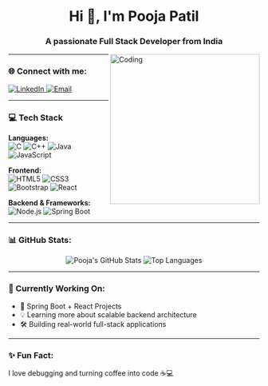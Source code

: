 <h1 align="center">Hi 👋, I'm Pooja Patil</h1>
<h3 align="center">A passionate Full Stack Developer from India</h3>

<img align="right" alt="Coding" width="300" src="https://cdn.dribbble.com/users/1162077/screenshots/3848914/programmer.gif">

---

### 🌐 Connect with me:
<p align="left">
  <a href="https://www.linkedin.com/in/your-linkedin" target="_blank">
    <img src="https://img.shields.io/badge/LinkedIn-blue?logo=linkedin&logoColor=white&style=for-the-badge" alt="LinkedIn"/>
  </a>
  <a href="mailto:poojalpatil21@gmail.com">
    <img src="https://img.shields.io/badge/Email-red?logo=gmail&logoColor=white&style=for-the-badge" alt="Email"/>
  </a>
</p>

---

### 💻 Tech Stack

**Languages:**  
![C](https://img.shields.io/badge/C-00599C?style=for-the-badge&logo=c&logoColor=white)
![C++](https://img.shields.io/badge/C++-00599C?style=for-the-badge&logo=cplusplus&logoColor=white)
![Java](https://img.shields.io/badge/Java-ED8B00?style=for-the-badge&logo=openjdk&logoColor=white)
![JavaScript](https://img.shields.io/badge/JavaScript-F7DF1E?style=for-the-badge&logo=javascript&logoColor=black)

**Frontend:**  
![HTML5](https://img.shields.io/badge/HTML5-E34F26?style=for-the-badge&logo=html5&logoColor=white)
![CSS3](https://img.shields.io/badge/CSS3-1572B6?style=for-the-badge&logo=css3&logoColor=white)
![Bootstrap](https://img.shields.io/badge/Bootstrap-563D7C?style=for-the-badge&logo=bootstrap&logoColor=white)
![React](https://img.shields.io/badge/React-20232A?style=for-the-badge&logo=react&logoColor=61DAFB)

**Backend & Frameworks:**  
![Node.js](https://img.shields.io/badge/Node.js-339933?style=for-the-badge&logo=nodedotjs&logoColor=white)
![Spring Boot](https://img.shields.io/badge/Spring_Boot-6DB33F?style=for-the-badge&logo=springboot&logoColor=white)

---

### 📊 GitHub Stats:
<p align="center">
  <img src="https://github-readme-stats.vercel.app/api?username=poojaapatil2117&show_icons=true&theme=radical" alt="Pooja's GitHub Stats" />
  <img src="https://github-readme-stats.vercel.app/api/top-langs/?username=poojaapatil2117&layout=compact&theme=radical" alt="Top Languages" />
</p>

---

### 🧠 Currently Working On:
- 🔭 Spring Boot + React Projects
- 💡 Learning more about scalable backend architecture
- 🛠️ Building real-world full-stack applications

---

### ✨ Fun Fact:
I love debugging and turning coffee into code ☕💻

